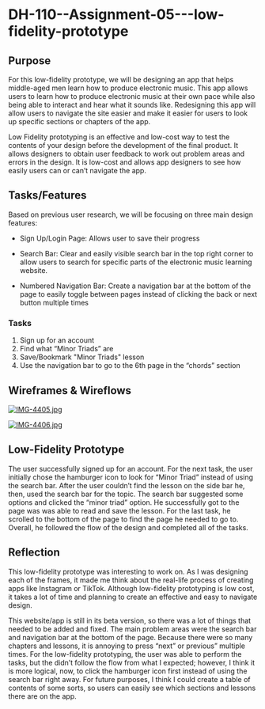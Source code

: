 # DH-110--Assignment-05---low-fidelity-prototype


## Purpose

 For this low-fidelity prototype, we will be designing an app that helps middle-aged men learn how to produce electronic music. This app allows users to learn how to produce electronic music at their own pace while also being able to interact and hear what it sounds like.  Redesigning this app will allow users to navigate the site easier and make it easier for users to look up specific sections or chapters of the app.


Low Fidelity prototyping is an effective and low-cost way to test the contents of your design before the development of the final product. It allows designers to obtain user feedback to work out problem areas and errors in the design. It is low-cost and allows app designers to see how easily users can or can’t navigate the app.




## Tasks/Features

Based on previous user research, we will be focusing on three main design features: 

- Sign Up/Login Page: Allows user to save their progress 

- Search Bar: Clear and easily visible search bar in the top right corner to allow users to search for specific parts of the electronic music learning website.

- Numbered Navigation Bar: Create a navigation bar at the bottom of the page to easily toggle between pages instead of clicking the back or next button multiple times

### Tasks 

1. Sign up for an account
2. Find what “Minor Triads” are
3. Save/Bookmark "Minor Triads" lesson
4. Use the navigation bar to go to the 6th page in the “chords” section




## Wireframes & Wireflows

[![IMG-4405.jpg](https://i.postimg.cc/7Zjk6yTy/IMG-4405.jpg)](https://postimg.cc/9DPS8Kpx)

[![IMG-4406.jpg](https://i.postimg.cc/66zxZZGc/IMG-4406.jpg)](https://postimg.cc/PNL7sPyv)




## Low-Fidelity Prototype






The user successfully signed up for an account. For the next task, the user initially chose the hamburger icon to look for “Minor Triad” instead of using the search bar. After the user couldn’t find the lesson on the side bar he, then, used the search bar for the topic. The search bar suggested some options and clicked the “minor triad” option. He successfully got to the page was was able to read and save the lesson. For the last task, he scrolled to the bottom of the page to find the page he needed to go to. Overall, he followed the flow of the design and completed all of the tasks.



## Reflection


This low-fidelity prototype was interesting to work on. As I was designing each of the frames, it made me think about the real-life process of creating apps like Instagram or TikTok. Although low-fidelity prototyping is low cost, it takes a lot of time and planning to create an effective and easy to navigate design. 

This website/app is still in its beta version, so there was a lot of things that needed to be added and fixed. The main problem areas were the search bar and navigation bar at the bottom of the page. Because there were so many chapters and lessons, it is annoying to press “next” or previous” multiple times. For the low-fidelity prototyping, the user was able to perform the tasks, but the didn’t follow the flow from what I expected; however, I think it is more logical, now, to click the hamburger icon first instead of using the search bar right away. For future purposes, I think I could create a table of contents of some sorts, so users can easily see which sections and lessons there are on the app.
